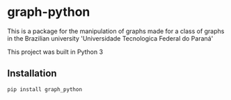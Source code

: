 # graph-python

This is a package for the manipulation of graphs
made for a class of graphs in the Brazilian university 'Universidade Tecnologica Federal do Paraná'

This project was built in Python 3

## Installation

```
pip install graph_python
```
